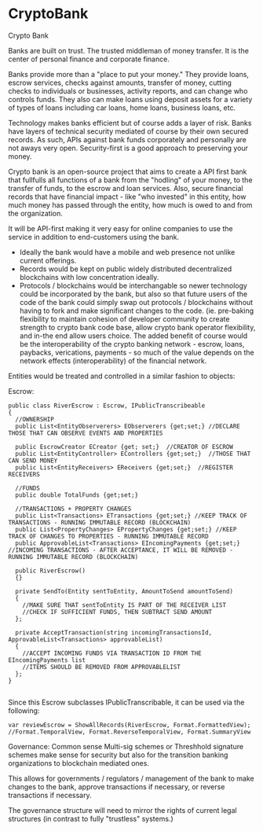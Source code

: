# CryptoBank
Crypto Bank

Banks are built on trust.  The trusted middleman of money transfer.  It is the center of personal finance and corporate finance.

Banks provide more than a "place to put your money."  They provide loans, escrow services, checks against amounts, transfer of money, cutting checks to individuals or businesses, activity reports, and can change who controls funds.  They also can make loans using deposit assets for a variety of types of loans including car loans, home loans, business loans, etc.

Technology makes banks efficient but of course adds a layer of risk.  Banks have layers of technical security mediated of course by their own secured records.  As such, APIs against bank funds corporately and personally are not aways very open.  Security-first is a good approach to preserving your money.

Crypto bank is an open-source project that aims to create a API first bank that fullfulls all functions of a bank from the "hodling" of your money, to the transfer of funds, to the escrow and loan services.  Also, secure financial records that have financial impact - like "who invested" in this entity, how much money has passed through the entity, how much is owed to and from the organization.

It will be API-first making it very easy for online companies to use the service in addition to end-customers using the bank. 

- Ideally the bank would have a mobile and web presence not unlike current offerings.  
- Records would be kept on public widely distributed decentralized blockchains with low concentration ideally.
- Protocols / blockchains would be interchangable so newer technology could be incorporated by the bank, but also so that future users of the code of the bank could simply swap out protocols / blockchains without having to fork and make significant changes to the code.  (ie. pre-baking flexibility to maintain cohesion of developer community to create strength to crypto bank code base, allow crypto bank operator flexibility, and in-the end allow users choice.  The added benefit of course would be the interoperability of the crypto banking network - escrow, loans, paybacks, verications, payments - so much of the value depends on the network effects (interoperability) of the financial network. 

Entities would be treated and controlled in a similar fashion to objects:


Escrow:
```
public class RiverEscrow : Escrow, IPublicTranscribeable
{
  //OWNERSHIP
  public List<EntityObserverers> EObserverers {get;set;} //DECLARE THOSE THAT CAN OBSERVE EVENTS AND PROPERTIES

  public EscrowCreator ECreator {get; set;}  //CREATOR OF ESCROW 
  public List<EntityController> EControllers {get;set;}  //THOSE THAT CAN SEND MONEY
  public List<EntityReceivers> EReceivers {get;set;}  //REGISTER RECEIVERS
  
  //FUNDS
  public double TotalFunds {get;set;}
  
  //TRANSACTIONS + PROPERTY CHANGES
  public List<Transactions> ETransactions {get;set;} //KEEP TRACK OF TRANSACTIONS - RUNNING IMMUTABLE RECORD (BLOCKCHAIN)
  public List<PropertyChanges> EPropertyChanges {get;set;} //KEEP TRACK OF CHANGES TO PROPERTIES - RUNNING IMMUTABLE RECORD
  public ApprovableList<Transactions> EIncomingPayments {get;set;} //INCOMING TRANSACTIONS - AFTER ACCEPTANCE, IT WILL BE REMOVED - RUNNING IMMUTABLE RECORD (BLOCKCHAIN)

  public RiverEscrow()
  {}
  
  private SendTo(Entity sentToEntity, AmountToSend amountToSend)
  {
    //MAKE SURE THAT sentToEntity IS PART OF THE RECEIVER LIST
    //CHECK IF SUFFICIENT FUNDS, THEN SUBTRACT SEND AMOUNT 
  };
  
  private AcceptTransaction(string incomingTransactionsId, ApprovableList<Transactions> approvableList)
  {
    //ACCEPT INCOMING FUNDS VIA TRANSACTION ID FROM THE EIncomingPayments list
    //ITEMS SHOULD BE REMOVED FROM APPROVABLELIST
  };  
}


```


Since this Escrow subclasses IPublicTranscribable, it can be used via the following:

```
var reviewEscrow = ShowAllRecords(RiverEscrow, Format.FormattedView); //Format.TemporalView, Format.ReverseTemporalView, Format.SummaryView

```

Governance:
Common sense Multi-sig schemes or Threshhold signature schemes make sense for security but also for the transition banking organizations to blockchain mediated ones.

This allows for governments / regulators / management of the bank to make changes to the bank, approve transactions if necessary, or reverse transactions if necessary.

The governance structure will need to mirror the rights of current legal structures (in contrast to fully "trustless" systems.)
